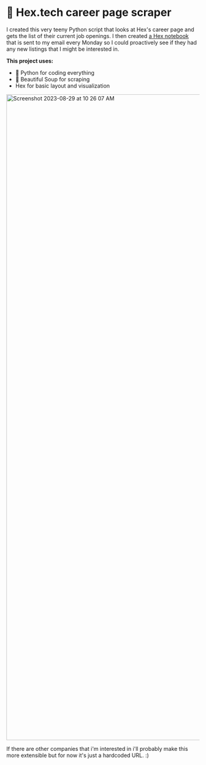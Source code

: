 # 🐍 Hex.tech career page scraper

I created this very teeny Python script that looks at Hex's career page and gets the list of their current job openings. I then created [a Hex notebook](https://app.hex.tech/katiesipos/app/ae4fd01b-b660-467b-be74-f782a68fded5/latest) that is sent to my email every Monday so I could proactively see if they had any new listings that I might be interested in. 

**This project uses:**
- 🐍 Python for coding everything
- 🥫 Beautiful Soup for scraping
- Hex for basic layout and visualization

<img width="1687" alt="Screenshot 2023-08-29 at 10 26 07 AM" src="https://github.com/ohitsmekatie/hex-career-scraper/assets/9855295/1769afb7-f279-4fac-bcdc-178570b4e9f5">

If there are other companies that i'm interested in i'll probably make this more extensible but for now it's just a hardcoded URL. :) 
